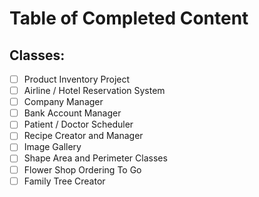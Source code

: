 # Table of Completed Content

Classes:
--------

- [ ] Product Inventory Project
- [ ] Airline / Hotel Reservation System
- [ ] Company Manager
- [ ] Bank Account Manager
- [ ] Patient / Doctor Scheduler
- [ ] Recipe Creator and Manager
- [ ] Image Gallery
- [ ] Shape Area and Perimeter Classes
- [ ] Flower Shop Ordering To Go
- [ ] Family Tree Creator
